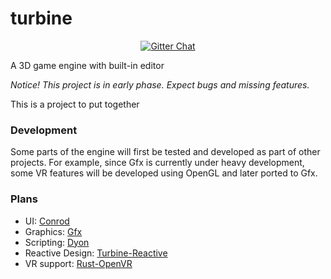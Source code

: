 # turbine

<p align="center">
  <a href="https://gitter.im/PistonDevelopers/turbine">
    <img src="https://img.shields.io/badge/GITTER-join%20chat-green.svg?style=flat-square" alt="Gitter Chat">
  </a>
</p>

A 3D game engine with built-in editor

*Notice! This project is in early phase. Expect bugs and missing features.*

This is a project to put together

### Development

Some parts of the engine will first be tested and developed as part of other projects.
For example, since Gfx is currently under heavy development,
some VR features will be developed using OpenGL and later ported to Gfx.

### Plans

- UI: [Conrod](https://github.com/pistondevelopers/conrod)
- Graphics: [Gfx](https://github.com/gfx-rs/gfx)
- Scripting: [Dyon](https://github.com/pistondevelopers/dyon)
- Reactive Design: [Turbine-Reactive](./reactive)
- VR support: [Rust-OpenVR](https://github.com/rust-openvr/rust-openvr)
